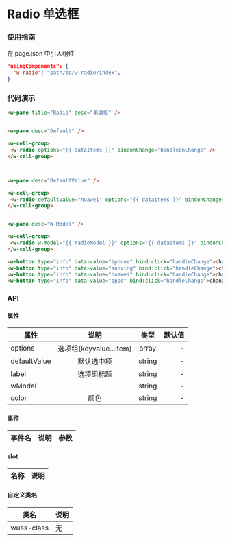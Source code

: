 # Radio 单选框

### 使用指南

在 page.json 中引入组件

```json
"usingComponents": {
  "w-radio": "path/to/w-radio/index",
}
```

### 代码演示

```html
<w-pane title="Radio" desc="单选框" />


<w-pane desc="Default" />

<w-cell-group>
 <w-radio options="{{ dataItems }}" bindonChange="handleonChange" />
</w-cell-group>



<w-pane desc="DefaultValue" />

<w-cell-group>
 <w-radio defaultValue="huawei" options="{{ dataItems }}" bindonChange="handleonChange" />
</w-cell-group>


<w-pane desc="W-Model" />

<w-cell-group>
 <w-radio w-model="{{ radioModel }}" options="{{ dataItems }}" bindonChange="handleonChange" />
</w-cell-group>

<w-button type="info" data-value="iphone" bind:click="handleChange">change 苹果</w-button>
<w-button type="info" data-value="sanxing" bind:click="handleChange">change 三星</w-button>
<w-button type="info" data-value="huawei" bind:click="handleChange">change 华为</w-button>
<w-button type="info" data-value="oppo" bind:click="handleChange">change oppo音乐手机</w-button>
```

### API

#### 属性

| 属性         |          说明           |  类型  | 默认值 |
| ------------ | :---------------------: | :----: | -----: |
| options      | 选项组{keyvalue...item} | array  |      - |
| defaultValue |       默认选中项        | string |      - |
| label        |       选项组标题        | string |      - |
| wModel       |                         | string |      - |
| color        |          颜色           | string |      - |

#### 事件

| 事件名 | 说明 | 参数 |
| ------ | ---- | ---- |


#### slot

| 名称 | 说明 |
| ---- | ---- |


#### 自定义类名

| 类名       | 说明 |
| ---------- | ---- |
| wuss-class | 无   |
